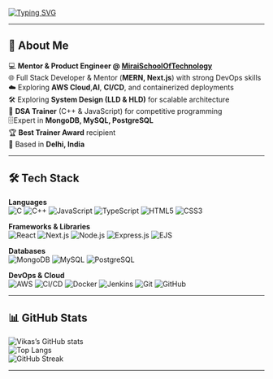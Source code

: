 

<!-- Bold Typing Animation -->
[![Typing SVG](https://readme-typing-svg.demolab.com?font=Fira+Code:700&weight=800&size=34&duration=3000&pause=1000&color=FF4B4B&center=true&vCenter=true&width=850&lines=Hey+there!+%F0%9F%91%8B+I'm+Vikas+Patel;Mentor+%26+Product+Engineer+%40+Coding+Blocks;Full+Stack+Developer;DevOps+Enthusiast;DSA+%26+System+Design+Explorer;AI+and+Web3+Explorer)](https://git.io/typing-svg)



---

## 🚀 About Me
💻 **Mentor & Product Engineer @ [MiraiSchoolOfTechnology](https://msot.org/mirai-school-of-technology)**  
🌐 Full Stack Developer & Mentor (**MERN, Next.js**) with strong DevOps skills  
☁️ Exploring **AWS Cloud**,**AI**, **CI/CD**, and containerized deployments  
🛠 Exploring **System Design (LLD & HLD)** for scalable architecture  
🎯 **DSA Trainer** (C++ & JavaScript) for competitive programming  
🗄️Expert in **MongoDB, MySQL, PostgreSQL**  
🏆 **Best Trainer Award** recipient  
📍 Based in **Delhi, India**

---



## 🛠 Tech Stack

**Languages**  
![C](https://img.shields.io/badge/C-0A0A0A?style=flat&logo=c&logoColor=00E6FF)
![C++](https://img.shields.io/badge/C++-0A0A0A?style=flat&logo=c%2B%2B&logoColor=00E6FF)
![JavaScript](https://img.shields.io/badge/JavaScript-0A0A0A?style=flat&logo=javascript&logoColor=F7DF1E)
![TypeScript](https://img.shields.io/badge/TypeScript-0A0A0A?style=flat&logo=typescript&logoColor=3178C6)
![HTML5](https://img.shields.io/badge/HTML5-0A0A0A?style=flat&logo=html5&logoColor=E34F26)
![CSS3](https://img.shields.io/badge/CSS3-0A0A0A?style=flat&logo=css3&logoColor=1572B6)

**Frameworks & Libraries**  
![React](https://img.shields.io/badge/React-0A0A0A?style=flat&logo=react&logoColor=61DAFB)
![Next.js](https://img.shields.io/badge/Next.js-0A0A0A?style=flat&logo=next.js&logoColor=white)
![Node.js](https://img.shields.io/badge/Node.js-0A0A0A?style=flat&logo=node.js&logoColor=339933)
![Express.js](https://img.shields.io/badge/Express.js-0A0A0A?style=flat&logo=express&logoColor=white)
![EJS](https://img.shields.io/badge/EJS-0A0A0A?style=flat&logo=ejs&logoColor=yellow)

**Databases**  
![MongoDB](https://img.shields.io/badge/MongoDB-0A0A0A?style=flat&logo=mongodb&logoColor=47A248)
![MySQL](https://img.shields.io/badge/MySQL-0A0A0A?style=flat&logo=mysql&logoColor=4479A1)
![PostgreSQL](https://img.shields.io/badge/PostgreSQL-0A0A0A?style=flat&logo=postgresql&logoColor=336791)

**DevOps & Cloud**  
![AWS](https://img.shields.io/badge/AWS-0A0A0A?style=flat&logo=amazon-aws&logoColor=FF9900)
![CI/CD](https://img.shields.io/badge/CI%2FCD-0A0A0A?style=flat&logo=githubactions&logoColor=2088FF)
![Docker](https://img.shields.io/badge/Docker-0A0A0A?style=flat&logo=docker&logoColor=2496ED)
![Jenkins](https://img.shields.io/badge/Jenkins-0A0A0A?style=flat&logo=jenkins&logoColor=D24939)
![Git](https://img.shields.io/badge/Git-0A0A0A?style=flat&logo=git&logoColor=F05032)
![GitHub](https://img.shields.io/badge/GitHub-0A0A0A?style=flat&logo=github&logoColor=white)

---



## 📊 GitHub Stats
![Vikas’s GitHub stats](https://github-readme-stats.vercel.app/api?username=vikas0799&show_icons=true&theme=radical)  
![Top Langs](https://github-readme-stats.vercel.app/api/top-langs/?username=vikas0799&layout=compact&theme=radical)  
![GitHub Streak](https://github-readme-streak-stats.herokuapp.com/?user=vikas0799&theme=radical)

---
